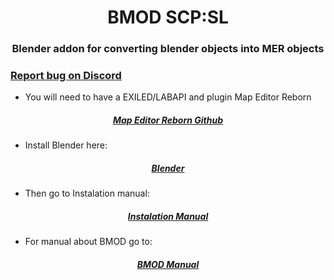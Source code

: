 <h1 align="center">BMOD SCP:SL </h1>


<h3 align="center"> Blender addon for converting blender objects into MER objects</h3>


<h3><a href="https://discord.gg/wn8h8Dvx">
     Report bug on Discord
</a></h3>


- You will need to have a EXILED/LABAPI and plugin Map Editor Reborn

 <h5 align="center">     <a   href="https://github.com/Michal78900/MapEditorReborn/tree/main?tab=readme-ov-file">Map Editor Reborn Github</a>    </h5>


- Install Blender here:

 <h5 align="center"><a   href="https://www.blender.org/download">Blender</a> </h5>

      
- Then go to Instalation manual:

 <h5 align="center"> <a   href="https://github.com/spyraze/BMOD-SCPSL/blob/main/Installation_BMOD.pdf">Instalation Manual</a> </h5>

- For manual about BMOD go to:

<h5 align="center"> <a   href="https://github.com/spyraze/BMOD-SCPSL/blob/main/Manual_BMOD.pdf">BMOD Manual</a> </h5>







